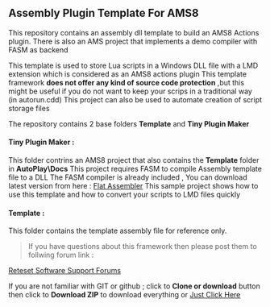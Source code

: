 ## Assembly Plugin Template For AMS8
This repository contains an assembly dll template to build an AMS8  Actions plugin. There is also an AMS project that implements a demo compiler with FASM as backend

This template is used to store Lua scripts in a Windows DLL file with a LMD extension which is considered as an AMS8 actions plugin
This template framework **does not offer any kind of source code protection**  ,but this might be useful if you do not want to keep your scrips in a traditional way (in autorun.cdd)
This project can also be used to automate creation of script storage files

The repository contains 2 base folders **Template** and **Tiny Plugin Maker**

#### Tiny Plugin Maker :
This folder contrins an AMS8 project that also contains the **Template** folder in **AutoPlay\Docs**
This project requires FASM to compile Assembly template file to a DLL
The FASM compiler is already included , You can download latest 
 version from here : [Flat Assembler](https://flatassembler.net/download.php)
This sample project shows how to use this template and how to convert your scripts to LMD files quickly 
#### Template :
This folder contains the template assembly file for reference only.

>If you have questions about this framework then please post them to follwing forum link :

 [Reteset Software Support Forums](https://www.reteset.net/forums/viewforum.php?f=7)

If you are not familiar with GIT or github ; click to **Clone or download** button then click to **Download ZIP** to download everything or [Just Click Here](https://github.com/reteset/PluginTemplate/archive/master.zip)
 